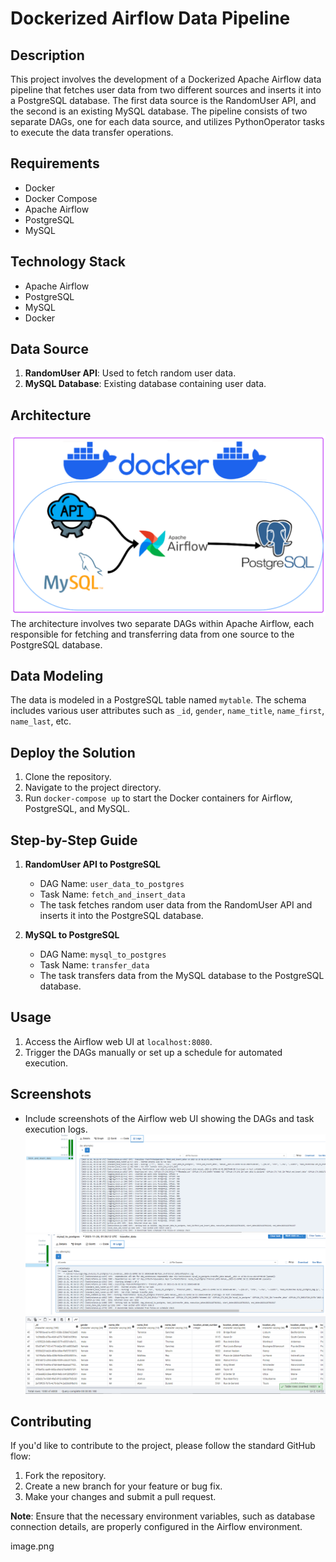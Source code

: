 # Dockerized Airflow Data Pipeline

## Description
This project involves the development of a Dockerized Apache Airflow data pipeline that fetches user data from two different sources and inserts it into a PostgreSQL database. The first data source is the RandomUser API, and the second is an existing MySQL database. The pipeline consists of two separate DAGs, one for each data source, and utilizes PythonOperator tasks to execute the data transfer operations.

## Requirements
- Docker
- Docker Compose
- Apache Airflow
- PostgreSQL
- MySQL

## Technology Stack
- Apache Airflow
- PostgreSQL
- MySQL
- Docker

## Data Source
1. **RandomUser API**: Used to fetch random user data.
2. **MySQL Database**: Existing database containing user data.

## Architecture
![Architecture](./Images/image.png)
The architecture involves two separate DAGs within Apache Airflow, each responsible for fetching and transferring data from one source to the PostgreSQL database.

## Data Modeling
The data is modeled in a PostgreSQL table named `mytable`. The schema includes various user attributes such as `_id`, `gender`, `name_title`, `name_first`, `name_last`, etc.

## Deploy the Solution
1. Clone the repository.
2. Navigate to the project directory.
3. Run `docker-compose up` to start the Docker containers for Airflow, PostgreSQL, and MySQL.

## Step-by-Step Guide
1. **RandomUser API to PostgreSQL**
   - DAG Name: `user_data_to_postgres`
   - Task Name: `fetch_and_insert_data`
   - The task fetches random user data from the RandomUser API and inserts it into the PostgreSQL database.

2. **MySQL to PostgreSQL**
   - DAG Name: `mysql_to_postgres`
   - Task Name: `transfer_data`
   - The task transfers data from the MySQL database to the PostgreSQL database.

## Usage
1. Access the Airflow web UI at `localhost:8080`.
2. Trigger the DAGs manually or set up a schedule for automated execution.

## Screenshots
- Include screenshots of the Airflow web UI showing the DAGs and task execution logs.
![Api DAG](./Images/api.png)
![MySQL DAG](./Images/mysql.png)
![PgAdmin](./Images/pgadmin.png)

## Contributing
If you'd like to contribute to the project, please follow the standard GitHub flow:
1. Fork the repository.
2. Create a new branch for your feature or bug fix.
3. Make your changes and submit a pull request.


**Note**: Ensure that the necessary environment variables, such as database connection details, are properly configured in the Airflow environment.


image.png
